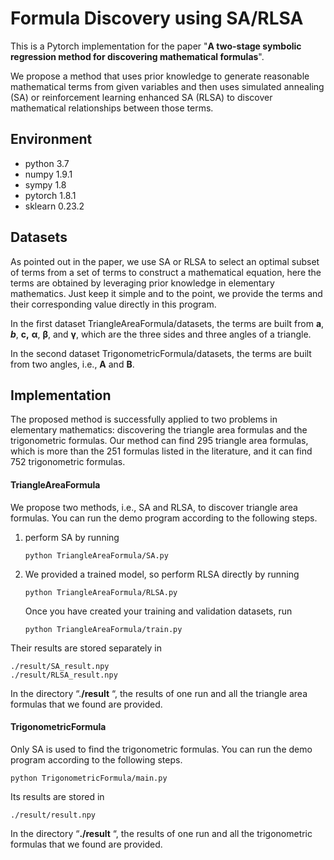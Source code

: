 # Formula Discovery using SA/RLSA

This is a Pytorch implementation for the paper "**A two-stage symbolic regression method for discovering mathematical formulas**\".

We propose a method that uses prior knowledge to generate reasonable mathematical terms from given variables and then uses simulated annealing (SA) or reinforcement learning enhanced SA (RLSA) to discover mathematical relationships between those terms.


## Environment
- python 3.7
- numpy 1.9.1
- sympy 1.8
- pytorch 1.8.1
- sklearn 0.23.2

## Datasets
As pointed out in the paper, we use SA or RLSA to select an optimal subset of terms from a set of terms to construct a mathematical equation, here the terms are obtained by leveraging prior knowledge in elementary mathematics. Just keep it simple and to the point, we provide the terms and their corresponding value directly in this program. 

In the first dataset TriangleAreaFormula/datasets, the terms are built from **a**, ***b***, **c,** **α**, **β**, and **γ**, which are the three sides and three angles of a triangle.

In the second dataset TrigonometricFormula/datasets, the terms are built from two angles, i.e., **A** and **B**.


## Implementation
The proposed method is successfully applied to two problems in elementary mathematics: discovering the triangle area formulas and the trigonometric formulas. Our method can find 295 triangle area formulas, which is more than the 251 formulas listed in the literature, and it can find 752 trigonometric formulas.

#### **TriangleAreaFormula**

We propose two methods, i.e., SA and RLSA, to discover triangle area formulas. You can run the demo program according to the following steps.

1. perform SA by running 

   ```
   python TriangleAreaFormula/SA.py
   ```

2. We provided a trained model, so perform RLSA directly by running 

   ```
   python TriangleAreaFormula/RLSA.py
   ```

   Once you have created your training and validation datasets, run

   ```
   python TriangleAreaFormula/train.py
   ```

Their results are stored separately in

```
./result/SA_result.npy
./result/RLSA_result.npy
```

In the directory “.**/result** “, the results of one run and all the triangle area formulas that we found are provided.

#### TrigonometricFormula

Only SA is used to find the trigonometric formulas. You can run the demo program according to the following steps. 

```
python TrigonometricFormula/main.py 
```

Its results are stored in

```
./result/result.npy
```

In the directory “**./result** “, the results of one run and all the trigonometric formulas that we found are provided.